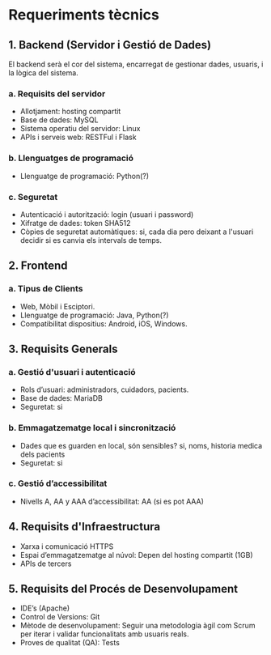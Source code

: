 # Requeriments tècnics
## 1. Backend (Servidor i Gestió de Dades)
El backend serà el cor del sistema, encarregat de gestionar dades, usuaris, i la lògica del sistema.

### a. Requisits del servidor
- Allotjament: hosting compartit
- Base de dades: MySQL
- Sistema operatiu del servidor: Linux
- APIs i serveis web: RESTFul i Flask
### b. Llenguatges de programació
- Llenguatge de programació: Python(?)
### c. Seguretat
- Autenticació i autorització: login (usuari i password) 
- Xifratge de dades: token SHA512
- Còpies de seguretat automàtiques: si, cada dia pero deixant a l'usuari decidir si es canvia els intervals de temps.

## 2. Frontend
### a. Tipus de Clients
- Web, Mòbil i Esciptori.
- Llenguatge de programació: Java, Python(?)
- Compatibilitat dispositius: Android, iOS, Windows.

## 3. Requisits Generals
### a. Gestió d'usuari i autenticació
- Rols d’usuari: administradors, cuidadors, pacients.
- Base de dades: MariaDB
- Seguretat: si

### b. Emmagatzematge local i sincronització
- Dades que es guarden en local, són sensibles? si, noms, historia medica dels pacients
- Seguretat: si

### c. Gestió d’accessibilitat
- Nivells A, AA y AAA d’accessibilitat: AA (si es pot AAA)

## 4. Requisits d'Infraestructura
- Xarxa i comunicació HTTPS
- Espai d’emmagatzematge al núvol: Depen del hosting compartit (1GB)
- APIs de tercers

## 5. Requisits del Procés de Desenvolupament
- IDE’s (Apache)
- Control de Versions: Git
- Mètode de desenvolupament: Seguir una metodologia àgil com Scrum per iterar i validar funcionalitats amb usuaris reals.
- Proves de qualitat (QA): Tests
